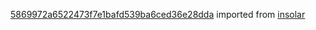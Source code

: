 [5869972a6522473f7e1bafd539ba6ced36e28dda](https://github.com/insolar/insolar/commit/5869972a6522473f7e1bafd539ba6ced36e28dda) imported from [insolar](https://github.com/insolar/insolar)
